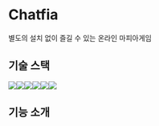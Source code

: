 # Chatfia

별도의 설치 없이 즐길 수 있는 온라인 마피아게임

## 기술 스택

<img src="https://img.shields.io/badge/Next.js-000000?style=for-the-badge&logo=nextdotjs&logoColor=white"><img src="https://img.shields.io/badge/TypeScript-3178C6?style=for-the-badge&logo=typescript&logoColor=white"><img src="https://img.shields.io/badge/TailwindCSS-06B6D4?style=for-the-badge&logo=tailwindcss&logoColor=white"><img src="https://img.shields.io/badge/React Query-FF4154?style=for-the-badge&logo=reactquery&logoColor=white"><img src="https://img.shields.io/badge/zustand-%2320232a.svg?style=for-the-badge&logo=react&logoColor=%2361DAFB"><img src="https://img.shields.io/badge/GitHub Actions-2088FF?style=for-the-badge&logo=githubactions&logoColor=white">

## 기능 소개
